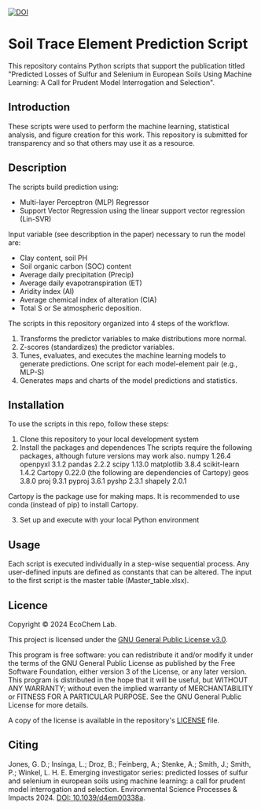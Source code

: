 [![DOI](https://zenodo.org/badge/DOI/10.5281/zenodo.12695649.svg)](https://doi.org/10.5281/zenodo.12695649)

# Soil Trace Element Prediction Script

This repository contains Python scripts that support the publication titled "Predicted Losses of Sulfur and Selenium in European Soils Using Machine Learning: A Call for Prudent Model Interrogation and Selection". 

## Introduction

These scripts were used to perform the machine learning, statistical analysis, and figure creation for this work.
This repository is submitted for transparency and so that others may use it as a resource.

## Description

The scripts build prediction using: 
- Multi-layer Perceptron (MLP) Regressor
- Support Vector Regression using the linear support vector regression (Lin-SVR)

Input variable (see describption in the paper) necessary to run the model are: 
- Clay content, soil PH
- Soil organic carbon (SOC) content
- Average daily precipitation (Precip)
- Average daily evapotranspiration (ET)
- Aridity index (AI)
- Average chemical index of alteration (CIA)
- Total S or Se atmospheric deposition.

The scripts in this repository organized into 4 steps of the workflow.
1. Transforms the predictor variables to make distributions more normal.
2. Z-scores (standardizes) the predictor variables.
3. Tunes, evaluates, and executes the machine learning models to generate predictions. One script for each model-element pair (e.g., MLP-S)
4. Generates maps and charts of the model predictions and statistics.

## Installation

To use the scripts in this repo, follow these steps:

1. Clone this repository to your local development system
2. Install the packages and dependences
The scripts require the following packages, although future versions may work also.
numpy           1.26.4
openpyxl        3.1.2
pandas          2.2.2
scipy           1.13.0
matplotlib      3.8.4
scikit-learn    1.4.2
Cartopy         0.22.0 (the following are dependencies of Cartopy)
geos            3.8.0
proj            9.3.1
pyproj          3.6.1
pyshp           2.3.1
shapely         2.0.1

Cartopy is the package use for making maps. It is recommended to use conda (instead of pip)
to install Cartopy. 

3. Set up and execute with your local Python environment

## Usage

Each script is executed individually in a step-wise sequential process.
Any user-defined inputs are defined as constants that can be altered.
The input to the first script is the master table (Master_table.xlsx).

## Licence

Copyright © 2024 EcoChem Lab.

This project is licensed under the [GNU General Public License v3.0](https://www.gnu.org/licenses/gpl-3.0.en.html).

This program is free software: you can redistribute it and/or modify it under the terms of the GNU General Public License as published by the Free Software Foundation, either version 3 of the License, or any later version. This program is distributed in the hope that it will be useful, but WITHOUT ANY WARRANTY; without even the implied warranty of MERCHANTABILITY or FITNESS FOR A PARTICULAR PURPOSE. See the GNU General Public License for more details.

A copy of the license is available in the repository's [LICENSE](LICENSE) file.

## Citing
Jones, G. D.; Insinga, L.; Droz, B.; Feinberg, A.; Stenke, A.; Smith, J.; Smith, P.; Winkel, L. H. E. Emerging investigator series: predicted losses of sulfur and selenium in european soils using machine learning: a call for prudent model interrogation and selection. Environmental Science Processes & Impacts 2024. [DOI: 10.1039/d4em00338a](https://doi.org/10.1039/d4em00338a).
